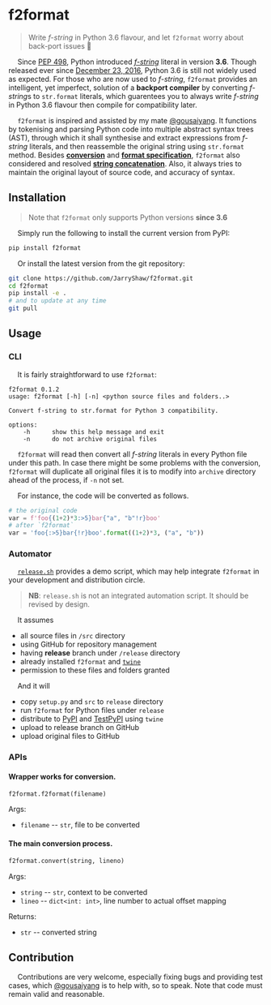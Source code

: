 # f2format

 > Write *f-string* in Python 3.6 flavour, and let `f2format` worry about back-port issues :beer:

&emsp; Since [PEP 498](https://www.python.org/dev/peps/pep-0498/), Python introduced *[f-string](https://docs.python.org/3/reference/lexical_analysis.html#formatted-string-literals)* literal in version __3.6__. Though released ever since [December 23, 2016](https://docs.python.org/3.6/whatsnew/changelog.html#python-3-6-0-final), Python 3.6 is still not widely used as expected. For those who are now used to *f-string*, `f2format` provides an intelligent, yet imperfect, solution of a **backport compiler** by converting *f-string*s to `str.format` literals, which guarentees you to always write *f-string* in Python 3.6 flavour then compile for compatibility later.

&emsp; `f2format` is inspired and assisted by my mate [@gousaiyang](https://github.com/gousaiyang). It functions by tokenising and parsing Python code into multiple abstract syntax trees (AST), through which it shall synthesise and extract expressions from *f-string* literals, and then reassemble the original string using `str.format` method. Besides **[conversion](https://docs.python.org/3/library/string.html#format-string-syntax)** and **[format specification](https://docs.python.org/3/library/string.html#formatspec)**, `f2format` also considered and resolved **[string concatenation](https://docs.python.org/3/reference/lexical_analysis.html#string-literal-concatenation)**. Also, it always tries to maintain the original layout of source code, and accuracy of syntax.

## Installation

> Note that `f2format` only supports Python versions __since 3.6__

&emsp; Simply run the following to install the current version from PyPI:

```sh
pip install f2format
```

&emsp; Or install the latest version from the git repository:

```sh
git clone https://github.com/JarryShaw/f2format.git
cd f2format
pip install -e .
# and to update at any time
git pull
```

## Usage

### CLI

&emsp; It is fairly straightforward to use `f2format`:

```
f2format 0.1.2
usage: f2format [-h] [-n] <python source files and folders..>

Convert f-string to str.format for Python 3 compatibility.

options:
    -h      show this help message and exit
    -n      do not archive original files
```

&emsp; `f2format` will read then convert all *f-string* literals in every Python file under this path. In case there might be some problems with the conversion, `f2format` will duplicate all original files it is to modify into `archive` directory ahead of the process, if `-n` not set.

&emsp; For instance, the code will be converted as follows.

```python
# the original code
var = f'foo{(1+2)*3:>5}bar{"a", "b"!r}boo'
# after `f2format`
var = 'foo{:>5}bar{!r}boo'.format((1+2)*3, ("a", "b"))
```

### Automator

&emsp; [`release.sh`](https://github.com/JarryShaw/f2format/blob/master/release.sh) provides a demo script, which may help integrate `f2format` in your development and distribution circle.

 > __NB__: `release.sh` is not an integrated automation script. It should be revised by design.

&emsp; It assumes

 - all source files in `/src` directory
 - using GitHub for repository management
 - having **release** branch under `/release` directory
 - already installed `f2format` and [`twine`](https://github.com/pypa/twine#twine)
 - permission to these files and folders granted

&emsp; And it will

 - copy `setup.py` and `src` to `release` directory
 - run `f2format` for Python files under `release`
 - distribute to [PyPI](https://pypi.org) and [TestPyPI](https://test.pypi.org) using `twine`
 - upload to release branch on GitHub
 - upload original files to GitHub

### APIs

#### Wrapper works for conversion.

```python
f2format.f2format(filename)
```

Args:
 - `filename` -- `str`, file to be converted

#### The main conversion process.

```python
f2format.convert(string, lineno)
```

Args:
 - `string` -- `str`, context to be converted
 - `lineo` -- `dict<int: int>`, line number to actual offset mapping

Returns:
 - `str` -- converted string

## Contribution

&emsp; Contributions are very welcome, especially fixing bugs and providing test cases, which [@gousaiyang](https://github.com/gousaiyang) is to help with, so to speak. Note that code must remain valid and reasonable.
